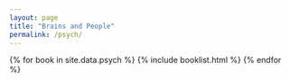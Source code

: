 ```yaml
---
layout: page
title: "Brains and People"
permalink: /psych/
---
```


<div class="reading-container">
{% for book in site.data.psych %}
{% include booklist.html %}
{% endfor %}
</div>